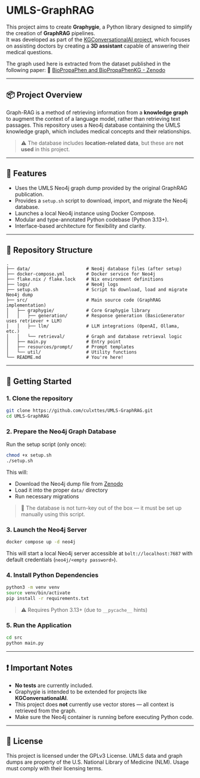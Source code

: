 # UMLS-GraphRAG

This project aims to create **Graphygie**, a Python library designed to simplify the creation of **GraphRAG** pipelines.  
It was developed as part of the [KGConversationalAI project](https://github.com/Gabriel382/KGConversationalAI), which focuses on assisting doctors by creating a **3D assistant** capable of answering their medical questions.

The graph used here is extracted from the dataset published in the following paper:
📎 [BioPropaPhen and BioPropaPhenKG - Zenodo](https://zenodo.org/records/10911980)

---

## 📦 Project Overview

Graph-RAG is a method of retrieving information from a **knowledge graph** to augment the context of a language model, rather than retrieving text passages. This repository uses a Neo4j database containing the UMLS knowledge graph, which includes medical concepts and their relationships.

> ⚠️ The database includes **location-related data**, but these are **not used** in this project.

---

## 🧰 Features

* Uses the UMLS Neo4j graph dump provided by the original GraphRAG publication.
* Provides a `setup.sh` script to download, import, and migrate the Neo4j database.
* Launches a local Neo4j instance using Docker Compose.
* Modular and type-annotated Python codebase (Python 3.13+).
* Interface-based architecture for flexibility and clarity.

---

## 📁 Repository Structure

```
.
├── data/                     # Neo4j database files (after setup)
├── docker-compose.yml        # Docker service for Neo4j
├── flake.nix / flake.lock    # Nix environment definitions
├── logs/                     # Neo4j logs
├── setup.sh                  # Script to download, load and migrate Neo4j dump
├── src/                      # Main source code (GraphRAG implementation)
│   ├── graphygie/            # Core Graphygie library
│   │   ├── generation/       # Response generation (BasicGenerator uses retriever + LLM)
│   │   ├── llm/              # LLM integrations (OpenAI, Ollama, etc.)
│   │   └── retrieval/        # Graph and database retrieval logic
│   ├── main.py               # Entry point
│   ├── resources/prompt/     # Prompt templates
│   └── util/                 # Utility functions
└── README.md                 # You're here!
```

---

## 🚀 Getting Started

### 1. Clone the repository

```bash
git clone https://github.com/culxttes/UMLS-GraphRAG.git
cd UMLS-GraphRAG
```

### 2. Prepare the Neo4j Graph Database

Run the setup script (only once):

```bash
chmod +x setup.sh
./setup.sh
```

This will:

* Download the Neo4j dump file from [Zenodo](https://zenodo.org/records/10911980)
* Load it into the proper `data/` directory
* Run necessary migrations

> 🔧 The database is not turn-key out of the box — it must be set up manually using this script.

### 3. Launch the Neo4j Server

```bash
docker compose up -d neo4j
```

This will start a local Neo4j server accessible at `bolt://localhost:7687` with default credentials (`neo4j/<empty password>`).

### 4. Install Python Dependencies

```bash
python3 -m venv venv
source venv/bin/activate
pip install -r requirements.txt
```

> ⚠️ Requires Python 3.13+ (due to `__pycache__` hints)

### 5. Run the Application

```bash
cd src
python main.py
```

---

## ❗ Important Notes

* **No tests** are currently included.
* Graphygie is intended to be extended for projects like **KGConversationalAI**.
* This project does **not** currently use vector stores — all context is retrieved from the graph.
* Make sure the Neo4j container is running before executing Python code.

---

## 📄 License

This project is licensed under the GPLv3 License.
UMLS data and graph dumps are property of the U.S. National Library of Medicine (NLM). Usage must comply with their licensing terms.
